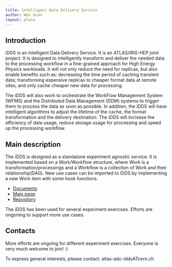 ```yaml
---
title: intelligent Data Delivery Service
author: Wen Guan
layout: plain
---
```


## Introduction

iDDS is an intelligent Data Delivery Service. It is an ATLAS/IRIS-HEP joint
project. It is designed to intelligently transform and deliver the needed data
to the processing workflow in a fine-grained approach for High Energy Physics
workloads. It will not only reduce the need for replicas, but also enable
benefits such as: decreasing the time period of caching transient data;
transforming expensive replicas to cheaper format data at remote sites; and only
cache cheaper new data for processing.

The iDDS will also work to orchestrate the WorkFlow Management System (WFMS) and
the Distributed Data Management (DDM) systems to trigger them to process the
data as soon as possible. In addition, the iDDS will have intelligent algorithms
to adjust the lifetime of the cache, the format transformation and the delivery
destination. The iDDS will increase the efficiency of data usage, reduce storage
usage for processing and speed up the processing workflow.

## Main description

The iDDS is designed as a standalone experiment agnostic service. It is
implemented based on a Work/Workflow structure, where Work is a
transformation/processings and a Workflow is a collection of Work and their
relationship(DAG). New use cases can be imported to iDDS by implementing a new
Work item with some hook functions.

- [Documents](https://idds.readthedocs.io/en/latest/index.html)
- [Main page](https://idds.cern.ch)
- [Repository](https://github.com/HSF/iDDS)

The iDDS has been used for several experiment exercises. Efforts are ongoning to
support more use cases.

## Contacts

More efforts are ongoing for different experiment exercises. Everyone is very
much welcome to join! :)

To express general interests, please contact: atlas-adc-iddsATcern.ch
